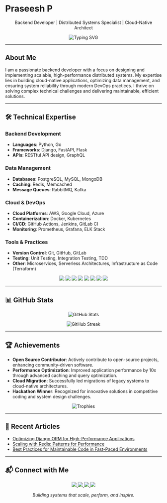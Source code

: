 # Praseesh P

<p align="center">
  Backend Developer | Distributed Systems Specialist | Cloud-Native Architect
</p>

<p align="center">
  <img src="https://readme-typing-svg.demolab.com?font=Source+Code+Pro&size=24&duration=3000&pause=500&color=0078D4&center=true&vCenter=true&width=800&lines=Crafting+Robust+Backend+Solutions;Optimizing+System+Performance;Building+Scalable+Cloud+Architectures" alt="Typing SVG" />
</p>

---

## About Me

I am a passionate backend developer with a focus on designing and implementing scalable, high-performance distributed systems. My expertise lies in building cloud-native applications, optimizing data management, and ensuring system reliability through modern DevOps practices. I thrive on solving complex technical challenges and delivering maintainable, efficient solutions.

---

## 🛠️ Technical Expertise

### Backend Development
- **Languages**: Python, Go
- **Frameworks**: Django, FastAPI, Flask
- **APIs**: RESTful API design, GraphQL

### Data Management
- **Databases**: PostgreSQL, MySQL, MongoDB
- **Caching**: Redis, Memcached
- **Message Queues**: RabbitMQ, Kafka

### Cloud & DevOps
- **Cloud Platforms**: AWS, Google Cloud, Azure
- **Containerization**: Docker, Kubernetes
- **CI/CD**: GitHub Actions, Jenkins, GitLab CI
- **Monitoring**: Prometheus, Grafana, ELK Stack

### Tools & Practices
- **Version Control**: Git, GitHub, GitLab
- **Testing**: Unit Testing, Integration Testing, TDD
- **Other**: Microservices, Serverless Architectures, Infrastructure as Code (Terraform)

<div align="center">
  <img src="https://img.shields.io/badge/-Python-3776AB?style=for-the-badge&logo=python&logoColor=white" />
  <img src="https://img.shields.io/badge/-Django-092E20?style=for-the-badge&logo=django&logoColor=white" />
  <img src="https://img.shields.io/badge/-FastAPI-009688?style=for-the-badge&logo=fastapi&logoColor=white" />
  <img src="https://img.shields.io/badge/-PostgreSQL-4169E1?style=for-the-badge&logo=postgresql&logoColor=white" />
  <img src="https://img.shields.io/badge/-Redis-DC382D?style=for-the-badge&logo=redis&logoColor=white" />
  <img src="https://img.shields.io/badge/-AWS-232F3E?style=for-the-badge&logo=amazon-aws&logoColor=white" />
  <img src="https://img.shields.io/badge/-Kubernetes-326CE5?style=for-the-badge&logo=kubernetes&logoColor=white" />
  <img src="https://img.shields.io/badge/-Docker-2496ED?style=for-the-badge&logo=docker&logoColor=white" />
</div>

---

## 📊 GitHub Stats

<p align="center">
  <img src="https://github-readme-stats.vercel.app/api?username=praseesh&show_icons=true&theme=dracula&hide_title=true" alt="GitHub Stats" />
</p>
<p align="center">
  <img src="https://github-readme-streak-stats.herokuapp.com/?user=praseesh&theme=dracula&hide_border=true" alt="GitHub Streak" />
</p>

---

## 🏆 Achievements

- **Open Source Contributor**: Actively contribute to open-source projects, enhancing community-driven software.
- **Performance Optimization**: Improved application performance by 10x through advanced caching and query optimization.
- **Cloud Migration**: Successfully led migrations of legacy systems to cloud-native architectures.
- **Hackathon Winner**: Recognized for innovative solutions in competitive coding and system design challenges.

<p align="center">
  <img src="https://github-profile-trophy.vercel.app/?username=praseesh&theme=dracula&row=1&margin-w=15&margin-h=15" alt="Trophies" />
</p>

---

## 📝 Recent Articles

<!-- BLOG-POST-LIST:START -->
- [Optimizing Django ORM for High-Performance Applications](https://dev.to/praseesh_p_/optimizing-django-orm)
- [Scaling with Redis: Patterns for Performance](https://dev.to/praseesh_p_/scaling-with-redis)
- [Best Practices for Maintainable Code in Fast-Paced Environments](https://dev.to/praseesh_p_/maintainable-code)
<!-- BLOG-POST-LIST:END -->

---

## 📬 Connect with Me

<p align="center">
  <a href="https://www.linkedin.com/in/praseesh">
    <img src="https://img.shields.io/badge/LinkedIn-0077B5?style=for-the-badge&logo=linkedin&logoColor=white" />
  </a>
  <a href="mailto:praseeshprasee@gmail.com">
    <img src="https://img.shields.io/badge/Gmail-D14836?style=for-the-badge&logo=gmail&logoColor=white" />
  </a>
  <a href="https://leetcode.com/u/praseesh/">
    <img src="https://img.shields.io/badge/LeetCode-FFA116?style=for-the-badge&logo=leetcode&logoColor=white" />
  </a>
  <a href="https://dev.to/praseesh_p_">
    <img src="https://img.shields.io/badge/dev.to-0A0A0A?style=for-the-badge&logo=devdotto&logoColor=white" />
  </a>
</p>

<p align="center">
  <em>Building systems that scale, perform, and inspire.</em>
</p>
